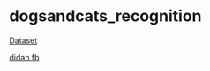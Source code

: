 # dogsandcats_recognition

[Dataset](https://drive.google.com/drive/folders/1m8QMw8JHTn77DefCox0IYVXILwbFN1F2)

[didan fb](https://www.facebook.com/vuduydidan/)
